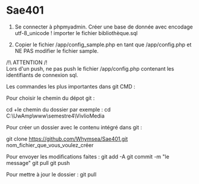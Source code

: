 # Sae401

1. Se connecter à phpmyadmin. 
	Créer une base de donnée avec encodage utf-8_unicode !
	importer le fichier bibliothèque.sql

2. Copier le fichier /app/config_sample.php en tant que /app/config.php et NE PAS modifier le fichier sample. 

/!\  ATTENTION  /!\
Lors d'un push, ne pas push le fichier /app/config.php contenant les identifiants de connexion sql.

Les commandes les plus importantes dans git CMD :

Pour choisir le chemin du dépot git :

cd +le chemin du dossier par exemple : cd C:\UwAmp\www\semestre4\VivlioMedia

Pour créer un dossier avec le contenu intégré dans git :

git clone https://github.com/Whymsea/Sae401.git nom_fichier_que_vous_voulez_créer

Pour envoyer les modifications faites :
git add -A
git commit -m "le message"
git pull 
git push

Pour mettre à jour le dossier :
git pull